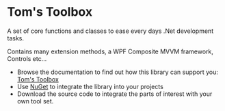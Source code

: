 # Tom's Toolbox
A set of core functions and classes to ease every days .Net development tasks.

Contains many extension methods, a WPF Composite MVVM framework, Controls etc...

- Browse the documentation to find out how this library can support you: [Tom's Toolbox](http://tomstoolbox.azurewebsites.net)
- Use [NuGet](https://www.nuget.org/packages/TomsToolbox.Wpf/) to integrate the library into your projects
- Download the source code to integrate the parts of interest with your own tool set.
